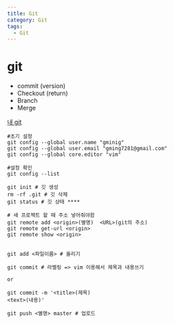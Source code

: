```yaml
---
title: Git
category: Git
tags:
  - Git
---
```

# git

- commit (version)
- Checkout (return)
- Branch
- Merge

[내 git](https://github.com/GMINIG)

~~~git
#초기 설정
git config --global user.name "gminig"
git config --global user.email "gming7281@gmail.com" 
git config --global core.editor "vim"

#설정 확인
git config --list

git init # 깃 생성
rm -rf .git # 깃 삭제
git status # 깃 상태 ****

# 새 프로젝트 할 때 주소 넣어줘야함
git remote add <origin>(별명)  <URL>(git의 주소)
git remote get-url <origin>
git remote show <origin>


git add <파일이름> # 올리기

git commit # 라벨링 => vim 이용해서 제목과 내용쓰기

or

git commit -m '<title>(제목)
<text>(내용)'

git push <별명> master # 업로드

